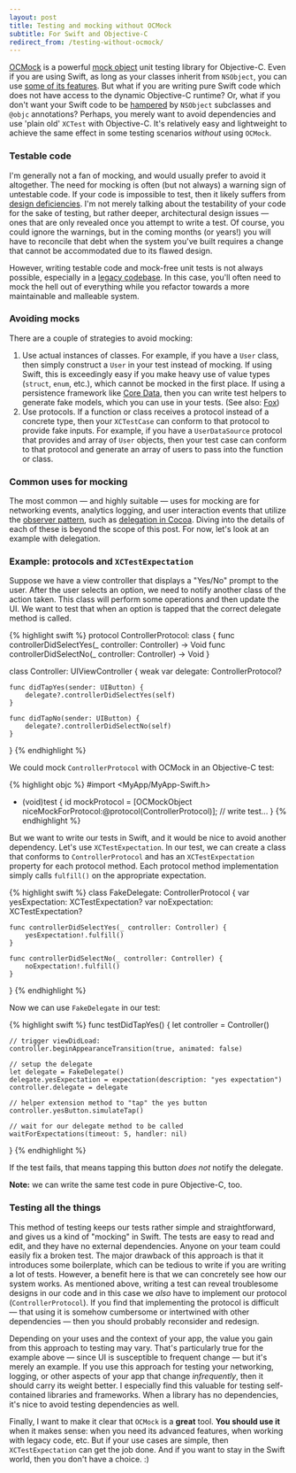 ```yaml
---
layout: post
title: Testing and mocking without OCMock
subtitle: For Swift and Objective-C
redirect_from: /testing-without-ocmock/
---
```


[OCMock](http://ocmock.org) is a powerful [mock object](https://en.wikipedia.org/wiki/Mock_object) unit testing library for Objective-C. Even if you are using Swift, as long as your classes inherit from `NSObject`, you can use [some of its features](http://ocmock.org/swift/). But what if you are writing pure Swift code which does not have access to the dynamic Objective-C runtime? Or, what if you don't want your Swift code to be [hampered](/avoiding-objc-in-swift/) by `NSObject` subclasses and `@objc` annotations? Perhaps, you merely want to avoid dependencies and use 'plain old' `XCTest` with Objective-C. It's relatively easy and lightweight to achieve the same effect in some testing scenarios *without* using `OCMock`.

<!--excerpt-->

### Testable code

I'm generally not a fan of mocking, and would usually prefer to avoid it altogether. The need for mocking is often (but not always) a warning sign of untestable code. If your code is impossible to test, then it likely suffers from [design deficiencies](https://en.wikipedia.org/wiki/Anti-pattern). I'm not merely talking about the testability of your code for the sake of testing, but rather deeper, architectural design issues &mdash; ones that are only revealed once you attempt to write a test. Of course, you could ignore the warnings, but in the coming months (or years!) you will have to reconcile that debt when the system you've built requires a change that cannot be accommodated due to its flawed design.

However, writing testable code and mock-free unit tests is not always possible, especially in a [legacy codebase](https://www.amazon.com/dp/0131177052). In this case, you'll often need to mock the hell out of everything while you refactor towards a more maintainable and malleable system.

### Avoiding mocks

There are a couple of strategies to avoid mocking:

1. Use actual instances of classes. For example, if you have a `User` class, then simply construct a `User` in your test instead of mocking. If using Swift, this is exceedingly easy if you make heavy use of value types (`struct`, `enum`, etc.), which cannot be mocked in the first place. If using a persistence framework like [Core Data](https://developer.apple.com/library/content/documentation/Cocoa/Conceptual/CoreData/index.html), then you can write test helpers to generate fake models, which you can use in your tests. (See also: [Fox](https://github.com/jeffh/Fox))
2. Use protocols. If a function or class receives a protocol instead of a concrete type, then your `XCTestCase` can conform to that protocol to provide fake inputs. For example, if you have a `UserDataSource` protocol that provides and array of `User` objects, then your test case can conform to that protocol and generate an array of users to pass into the function or class.

### Common uses for mocking

The most common &mdash; and highly suitable &mdash; uses for mocking are for networking events, analytics logging, and user interaction events that utilize the [observer pattern](https://en.wikipedia.org/wiki/Observer_pattern), such as [delegation in Cocoa](https://developer.apple.com/library/content/documentation/General/Conceptual/DevPedia-CocoaCore/Delegation.html). Diving into the details of each of these is beyond the scope of this post. For now, let's look at an example with delegation.

### Example: protocols and `XCTestExpectation`

Suppose we have a view controller that displays a "Yes/No" prompt to the user. After the user selects an option, we need to notify another class of the action taken. This class will perform some operations and then update the UI. We want to test that when an option is tapped that the correct delegate method is called.

{% highlight swift %}
protocol ControllerProtocol: class {
    func controllerDidSelectYes(_ controller: Controller) -> Void
    func controllerDidSelectNo(_ controller: Controller) -> Void
}

class Controller: UIViewController {
    weak var delegate: ControllerProtocol?

    func didTapYes(sender: UIButton) {
        delegate?.controllerDidSelectYes(self)
    }

    func didTapNo(sender: UIButton) {
        delegate?.controllerDidSelectNo(self)
    }
}
{% endhighlight %}

We could mock `ControllerProtocol` with OCMock in an Objective-C test:

{% highlight objc %}
#import <MyApp/MyApp-Swift.h>

- (void)test {
    id mockProtocol = [OCMockObject niceMockForProtocol:@protocol(ControllerProtocol)];
    // write test...
}
{% endhighlight %}

But we want to write our tests in Swift, and it would be nice to avoid another dependency. Let's use `XCTestExpectation`. In our test, we can create a class that conforms to `ControllerProtocol` and has an `XCTestExpectation` property for each protocol method. Each protocol method implementation simply calls `fulfill()` on the appropriate expectation.

{% highlight swift %}
class FakeDelegate: ControllerProtocol {
    var yesExpectation: XCTestExpectation?
    var noExpectation: XCTestExpectation?

    func controllerDidSelectYes(_ controller: Controller) {
        yesExpectation!.fulfill()
    }

    func controllerDidSelectNo(_ controller: Controller) {
        noExpectation!.fulfill()
    }
}
{% endhighlight %}

Now we can use `FakeDelegate` in our test:

{% highlight swift %}
func testDidTapYes() {
    let controller = Controller()

    // trigger viewDidLoad:
    controller.beginAppearanceTransition(true, animated: false)

    // setup the delegate
    let delegate = FakeDelegate()
    delegate.yesExpectation = expectation(description: "yes expectation")
    controller.delegate = delegate

    // helper extension method to "tap" the yes button
    controller.yesButton.simulateTap()

    // wait for our delegate method to be called
    waitForExpectations(timeout: 5, handler: nil)
}
{% endhighlight %}

If the test fails, that means tapping this button *does not* notify the delegate.

<span class="text-muted"><b>Note:</b> we can write the same test code in pure Objective-C, too.</span>

### Testing all the things

This method of testing keeps our tests rather simple and straightforward, and gives us a kind of "mocking" in Swift. The tests are easy to read and edit, and they have no external dependencies. Anyone on your team could easily fix a broken test. The major drawback of this approach is that it introduces some boilerplate, which can be tedious to write if you are writing a lot of tests. However, a benefit here is that we can concretely see how our system works. As mentioned above, writing a test can reveal troublesome designs in our code and in this case we *also* have to implement our protocol (`ControllerProtocol`). If you find that implementing the protocol is difficult &mdash; that using it is somehow cumbersome or intertwined with other dependencies &mdash; then you should probably reconsider and redesign.

Depending on your uses and the context of your app, the value you gain from this approach to testing may vary. That's particularly true for the example above &mdash; since UI is susceptible to frequent change &mdash; but it's merely an example. If you use this approach for testing your networking, logging, or other aspects of your app that change *infrequently*, then it should carry its weight better. I especially find this valuable for testing self-contained libraries and frameworks. When a library has no dependencies, it's nice to avoid testing dependencies as well.

Finally, I want to make it clear that `OCMock` is a **great** tool. **You should use it** when it makes sense: when you need its advanced features, when working with legacy code, etc. But if your use cases are simple, then `XCTestExpectation` can get the job done. And if you want to stay in the Swift world, then you don't have a choice. :)
